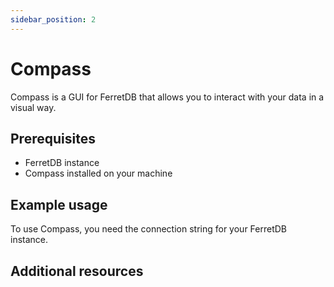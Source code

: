 ```yaml
---
sidebar_position: 2
---
```


# Compass

<!-- ![Compass](/img/compass.png) -->

Compass is a GUI for FerretDB that allows you to interact with your data in a visual way.

## Prerequisites

- FerretDB instance
- Compass installed on your machine

## Example usage

To use Compass, you need the connection string for your FerretDB instance.

## Additional resources
